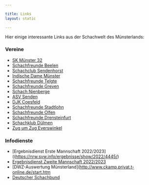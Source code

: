 ```yaml
---

title: Links
layout: static

---
```


Hier einige interessante Links aus der Schachwelt des Münsterlands:

### Vereine

* [SK Münster 32](http://www.sk32.de)
* [Schachfreunde Beelen](http://www.schachfreunde-beelen.de)
* [Schachclub Sendenhorst](http://www.schachclub-sendenhorst.de)
* [Indische Dame Münster](http://www.muenster.org/indische-dame)
* [Schachfreunde Telgte](https://sf-telgte.de/)
* [Schachfreunde Greven](http://www.sf-greven.de)
* [Schach Nienberge](http://www.schach-nienberge.de)
* [ASV Senden](http://www.asv-senden.de/schach)
* [DJK Coesfeld](http://www.djk-coesfeld.de/023schac.htm)
* [Schachfreunde Stadtlohn](http://www.sf47.de)
* [Schachfreunde Olfen](http://www.schachfreunde-olfen.de)
* [Schachfreunde Drensteinfurt](http://www.schachfreunde-drensteinfurt.de)
* [Schachklub Dülmen](http://www.schachklubduelmen.de)
* [Zug um Zug Everswinkel](http://www.schachclub-everswinkel.de)

### Infodienste

* [Ergebnisdienst Erste Mannschaft 2022/2023]((https://nrw.svw.info/ergebnisse/show/2022/4445/)
* [Ergebnisdienst Zweite Mannschaft 2022/2023](https://nrw.svw.info/ergebnisse/show/2022/4081/)
* [DWZ-Auswertung Münsterland](http://www.ckamp.privat.t-online.de/start.htm
* [Deutscher Schachbund](http://www.schachbund.de) 

